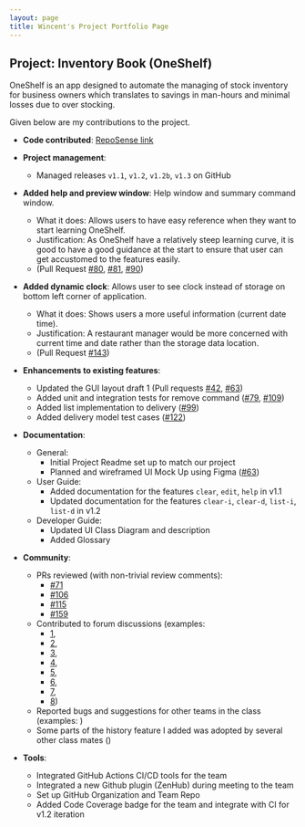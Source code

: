 ```yaml
---
layout: page
title: Wincent's Project Portfolio Page
---
```


## Project: Inventory Book (OneShelf)

OneShelf is an app designed to automate the managing of stock inventory for business owners which translates to savings in man-hours and minimal losses due to over stocking.

Given below are my contributions to the project.

* **Code contributed**: [RepoSense link](https://nus-cs2103-ay2021s1.github.io/tp-dashboard/#breakdown=true&search=&sort=groupTitle&sortWithin=title&since=2020-08-14&timeframe=commit&mergegroup=&groupSelect=groupByRepos&checkedFileTypes=docs~functional-code~test-code~other&tabOpen=true&tabType=authorship&tabAuthor=Wincenttjoi&tabRepo=AY2021S1-CS2103T-T12-1%2Ftp%5Bmaster%5D&authorshipIsMergeGroup=false&authorshipFileTypes=functional-code~test-code)


* **Project management**:
  * Managed releases `v1.1`, `v1.2`, `v1.2b`, `v1.3` on GitHub

* **Added help and preview window**: Help window and summary command window.
  * What it does: Allows users to have easy reference when they want to start learning OneShelf.
  * Justification: As OneShelf have a relatively steep learning curve, it is good to have a good guidance at the
  start to ensure that user can get accustomed to the features easily.
  * (Pull Request [#80](https://github.com/AY2021S1-CS2103T-T12-1/tp/issues/80), 
  [#81](https://github.com/AY2021S1-CS2103T-T12-1/tp/issues/81), [#90](https://github.com/AY2021S1-CS2103T-T12-1/tp/pull/90))

* **Added dynamic clock**: Allows user to see clock instead of storage on bottom left corner of application.
  * What it does: Shows users a more useful information (current date time).
  * Justification: A restaurant manager would be more concerned with current time and date rather than the storage data location.
  * (Pull Request [#143](https://github.com/AY2021S1-CS2103T-T12-1/tp/pull/143))

* **Enhancements to existing features**:
  * Updated the GUI layout draft 1 (Pull requests [\#42](https://github.com/AY2021S1-CS2103T-T12-1/tp/pull/42),
    [\#63](https://github.com/AY2021S1-CS2103T-T12-1/tp/pull/64/files))
  * Added unit and integration tests for remove command ([#79](https://github.com/AY2021S1-CS2103T-T12-1/tp/issues/79),
    [#109](https://github.com/AY2021S1-CS2103T-T12-1/tp/issues/109))
  * Added list implementation to delivery ([#99](https://github.com/AY2021S1-CS2103T-T12-1/tp/issues/99))
  * Added delivery model test cases ([#122](https://github.com/AY2021S1-CS2103T-T12-1/tp/issues/122))


* **Documentation**:
  * General: 
    * Initial Project Readme set up to match our project
    * Planned and wireframed UI Mock Up using Figma ([\#63](https://github.com/AY2021S1-CS2103T-T12-1/tp/issues/63))
  * User Guide:
    * Added documentation for the features `clear`, `edit`, `help` in v1.1
    * Updated documentation for the features `clear-i`, `clear-d`, `list-i`, `list-d` in v1.2
  * Developer Guide:
    * Updated UI Class Diagram and description
    * Added Glossary


* **Community**:
  * PRs reviewed (with non-trivial review comments): 
    * [\#71](https://github.com/AY2021S1-CS2103T-T12-1/tp/pull/71)
    * [#106](https://github.com/AY2021S1-CS2103T-T12-1/tp/pull/106)
    * [#115](https://github.com/AY2021S1-CS2103T-T12-1/tp/pull/115)
    * [#159](https://github.com/AY2021S1-CS2103T-T12-1/tp/pull/159)
  * Contributed to forum discussions (examples: 
    * [1](https://github.com/nus-cs2103-AY2021S1/forum/issues/193),
    * [2](https://github.com/nus-cs2103-AY2021S1/forum/issues/150),
    * [3](https://github.com/nus-cs2103-AY2021S1/forum/issues/47#issuecomment-678718187),
    * [4](https://github.com/nus-cs2103-AY2021S1/forum/issues/86#issuecomment-681816644),
    * [5](https://github.com/nus-cs2103-AY2021S1/forum/issues/110#issuecomment-683312239),
    * [6](https://github.com/nus-cs2103-AY2021S1/forum/issues/116#issuecomment-683417502),
    * [7](https://github.com/nus-cs2103-AY2021S1/forum/issues/278),
    * [8](https://github.com/nus-cs2103-AY2021S1/forum/issues/328))
  * Reported bugs and suggestions for other teams in the class (examples: )
  * Some parts of the history feature I added was adopted by several other class mates ()


* **Tools**:
  * Integrated GitHub Actions CI/CD tools for the team
  * Integrated a new Github plugin (ZenHub) during meeting to the team
  * Set up GitHub Organization and Team Repo
  * Added Code Coverage badge for the team and integrate with CI for v1.2 iteration
